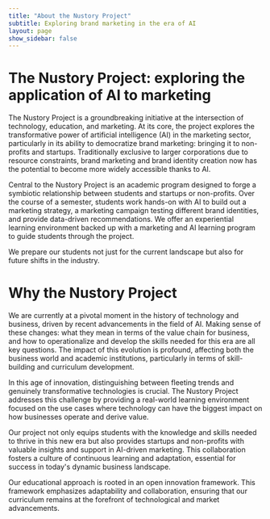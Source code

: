 ```yaml
---
title: "About the Nustory Project" 
subtitle: Exploring brand marketing in the era of AI
layout: page
show_sidebar: false
---
```


# The Nustory Project: exploring the application of AI to marketing

The Nustory Project is a groundbreaking initiative at the intersection of technology, education, and marketing. At its core, the project explores the transformative power of artificial intelligence (AI) in the marketing sector, particularly in its ability to democratize brand marketing: bringing it to non-profits and startups. Traditionally exclusive to larger corporations due to resource constraints, brand marketing and brand identity creation now has the potential to become more widely accessible thanks to AI.

Central to the Nustory Project is an academic program designed to forge a symbiotic relationship between students and startups or non-profits. Over the course of a semester, students work hands-on with AI to build out a marketing strategy, a marketing campaign testing different brand identities, and provide data-driven recommendations. We offer an experiential learning environment backed up with a marketing and AI learning program to guide students through the project. 

We prepare our students not just for the current landscape but also for future shifts in the industry.

# Why the Nustory Project

We are currently at a pivotal moment in the history of technology and business, driven by recent advancements in the field of AI. Making sense of these changes: what they mean in terms of the value chain for business, and how to operationalize and develop the skills needed for this era are all key questions. The impact of this evolution is profound, affecting both the business world and academic institutions, particularly in terms of skill-building and curriculum development.

In this age of innovation, distinguishing between fleeting trends and genuinely transformative technologies is crucial. The Nustory Project addresses this challenge by providing a real-world learning environment focused on the use cases where technology can have the biggest impact on how businesses operate and derive value. 

Our project not only equips students with the knowledge and skills needed to thrive in this new era but also provides startups and non-profits with valuable insights and support in AI-driven marketing. This collaboration fosters a culture of continuous learning and adaptation, essential for success in today's dynamic business landscape.

Our educational approach is rooted in an open innovation framework. This framework emphasizes adaptability and collaboration, ensuring that our curriculum remains at the forefront of technological and market advancements.

